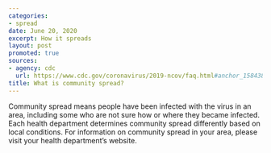```yaml
---
categories:
- spread
date: June 20, 2020
excerpt: How it spreads
layout: post
promoted: true
sources:
- agency: cdc
  url: https://www.cdc.gov/coronavirus/2019-ncov/faq.html#anchor_1584386553767
title: What is community spread?
---
```


Community spread means people have been infected with the virus in an area, including some who are not sure how or where they became infected. Each health department determines community spread differently based on local conditions. For information on community spread in your area, please visit your health department’s website.​
